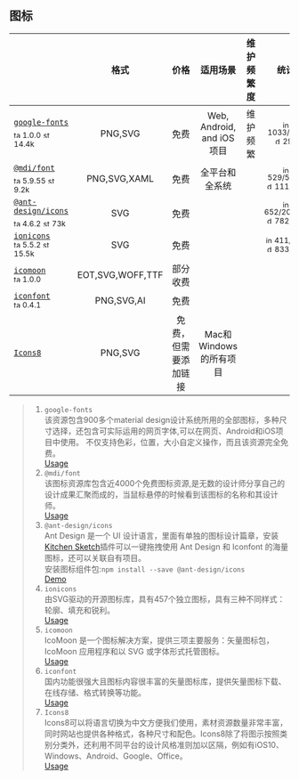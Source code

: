 ## 图标

|  | 格式 | 价格 | 适用场景 | 维护频繁度 | 统计 |
|---|:---:|:---:|:---:|:---:|:---:|
| [`google-fonts`](https://material.io/icons/)<div><sub><a href="https://www.npmjs.com/package/google-fonts" target="_blank" title="npm version"><img src="../ReadmeSrc/img/tag.svg" width="12" alt="tag" /></a> 1.0.0</sub> <sub><a href="https://github.com/google/fonts/stargazers" target="_blank" title="stars on Github"><img src="../ReadmeSrc/img/star.svg" width="12" alt="star" /></a> 14.4k</sub></div> | PNG,SVG | 免费 | Web, Android, and iOS项目 | 维护频繁 | <div><sub><a href="https://github.com/google/fonts/issues" target="_blank" title="open / closed issues"><img src="../ReadmeSrc/img/info.svg" width="12" alt="info" /></a> 1033/786</sub></div><div><sub><a href="https://www.npmjs.com/package/google-fonts" target="_blank" title="weekly downloads"><img src="../ReadmeSrc/img/download.svg" width="12" alt="download" /></a> 297</sub></div> |
| [`@mdi/font`](https://materialdesignicons.com)<div><sub><a href="https://www.npmjs.com/package/@mdi/font" target="_blank" title="npm version"><img src="../ReadmeSrc/img/tag.svg" width="12" alt="tag" /></a> 5.9.55</sub> <sub><a href="https://github.com/Templarian/MaterialDesign/stargazers" target="_blank" title="stars on Github"><img src="../ReadmeSrc/img/star.svg" width="12" alt="star" /></a> 9.2k</sub></div> | PNG,SVG,XAML | 免费 | 全平台和全系统 |  | <div><sub><a href="https://github.com/Templarian/MaterialDesign/issues" target="_blank" title="open / closed issues"><img src="../ReadmeSrc/img/info.svg" width="12" alt="info" /></a> 529/5487</sub></div><div><sub><a href="https://www.npmjs.com/package/@mdi/font" target="_blank" title="weekly downloads"><img src="../ReadmeSrc/img/download.svg" width="12" alt="download" /></a> 111,246</sub></div> |
| [`@ant-design/icons`](https://ant.design/components/icon/)<div><sub><a href="https://www.npmjs.com/package/@ant-design/icons" target="_blank" title="npm version"><img src="../ReadmeSrc/img/tag.svg" width="12" alt="tag" /></a> 4.6.2</sub> <sub><a href="https://github.com/ant-design/ant-design/stargazers/" target="_blank" title="stars on Github"><img src="../ReadmeSrc/img/star.svg" width="12" alt="star" /></a> 73k</sub></div> | SVG | 免费 |  |  | <div><sub><a href="https://github.com/ant-design/ant-design/issues" target="_blank" title="open / closed issues"><img src="../ReadmeSrc/img/info.svg" width="12" alt="info" /></a> 652/20,856</sub></div><div><sub><a href="https://www.npmjs.com/package/@ant-design/icons" target="_blank" title="weekly downloads"><img src="../ReadmeSrc/img/download.svg" width="12" alt="download" /></a> 782,145</sub></div> |
| [`ionicons`](https://ionic.io/ionicons)<div><sub><a href="https://www.npmjs.com/package/ionicons" target="_blank" title="npm version"><img src="../ReadmeSrc/img/tag.svg" width="12" alt="tag" /></a> 5.5.2 </sub> <sub><a href="https://github.com/ionic-team/ionicons/stargazers" target="_blank" title="stars on Github"><img src="../ReadmeSrc/img/star.svg" width="12" alt="star" /></a> 15.5k</sub></div> | SVG | 免费 |  |  | <div><sub><a href="https://github.com/ionic-team/ionicons/issues" target="_blank" title="open / closed issues"><img src="../ReadmeSrc/img/info.svg" width="12" alt="info" /></a> 411/435</sub></div><div><sub><a href="https://www.npmjs.com/package/ionicons" target="_blank" title="weekly downloads"><img src="../ReadmeSrc/img/download.svg" width="12" alt="download" /></a> 833,575</sub></div> |
| [`icomoon`](https://icomoon.io/)<div><sub><a href="https://www.npmjs.com/package/icomoon" target="_blank" title="npm version"><img src="../ReadmeSrc/img/tag.svg" width="12" alt="tag" /></a> 1.0.0 </sub></div> | EOT,SVG,WOFF,TTF | 部分收费 |  |  |  |
| [`iconfont`](https://www.iconfont.cn/)<div><sub><a href="https://www.npmjs.com/package/iconfont" target="_blank" title="npm version"><img src="../ReadmeSrc/img/tag.svg" width="12" alt="tag" /></a> 0.4.1 </sub></div> | PNG,SVG,AI | 免费 |  |  |  |
| [`Icons8`](http://icons8.com/material-icons/) | PNG,SVG | 免费，但需要添加链接 | Mac和Windows的所有项目 |  |  |
>1. `google-fonts`<br>
    该资源包含900多个material design设计系统所用的全部图标，多种尺寸选择，还包含可实际运用的网页字体,可以在网页、Android和iOS项目中使用。 不仅支持色彩，位置，大小自定义操作，而且该资源完全免费。<br>
    [Usage](https://www.jianshu.com/p/796bf490186c)
>2. `@mdi/font`<br>
    该图标资源库包含近4000个免费图标资源,是无数的设计师分享自己的设计成果汇聚而成的，当鼠标悬停的时候看到该图标的名称和其设计师。<br>
    [Usage](https://dev.materialdesignicons.com/getting-started/webfont)
>3. `@ant-design/icons`<br>
    Ant Design 是一个 UI 设计语言，里面有单独的图标设计篇章，安装 [Kitchen Sketch](https://kitchen.alipay.com/)插件可以一键拖拽使用 Ant Design 和 Iconfont 的海量图标，还可以关联自有项目。<br>
    安装图标组件包:`npm install --save @ant-design/icons`<br>
    [Demo](https://ant.design/components/icon-cn/#components-icon-demo-basic)
>4. `ionicons`<br>
    由SVG驱动的开源图标库，具有457个独立图标，具有三种不同样式：轮廓、填充和锐利。<br>
    [Usage](https://ionic.io/ionicons/usage)
>5. `icomoon`<br>
    IcoMoon 是一个图标解决方案，提供三项主要服务：矢量图标包，IcoMoon 应用程序和以 SVG 或字体形式托管图标。<br>
    [Usage](https://blog.csdn.net/qq_37523448/article/details/92768958)
>6. `iconfont`<br>
    国内功能很强大且图标内容很丰富的矢量图标库，提供矢量图标下载、在线存储、格式转换等功能。<br>
    [Usage](https://www.cnblogs.com/hjvsdr/p/6639649.html)
>7. `Icons8`<br>
    Icons8可以将语言切换为中文方便我们使用，素材资源数量非常丰富，同时网站也提供各种格式，各种尺寸和配色。Icons8除了将图示按照类别分类外，还利用不同平台的设计风格准则加以区隔，例如有iOS10、Windows、Android、Google、Office。<br>
    [Usage](https://developers.icons8.com/docs/getting-started)